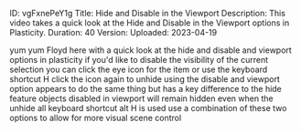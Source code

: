 ID: vgFxnePeY1g
Title: Hide and Disable in the Viewport
Description: This video takes a quick look at the Hide and Disable in the Viewport options in Plasticity.
Duration: 40
Version: 
Uploaded: 2023-04-19

yum yum Floyd here with a quick look at
the hide and disable and viewport
options in plasticity if you'd like to
disable the visibility of the current
selection you can click the eye icon for
the item or use the keyboard shortcut H
click the icon again to unhide using the
disable and viewport option appears to
do the same thing but has a key
difference to the hide feature objects
disabled in viewport will remain hidden
even when the unhide all keyboard
shortcut alt H is used use a combination
of these two options to allow for more
visual scene control